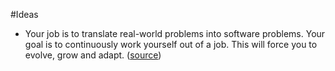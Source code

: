 #Ideas

* Your job is to translate real-world problems into software problems. Your goal is to continuously work yourself out of a job. This will force you to evolve, grow and adapt. ([source](https://blog.esharesinc.com/eshares-101-e96d792bdc69#.o1927dtf8))
